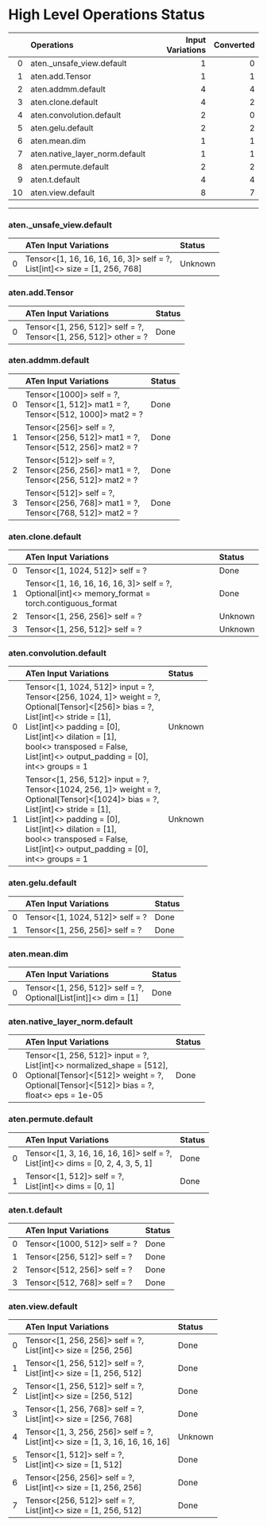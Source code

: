 # High Level Operations Status
|    | Operations                     |   Input Variations |   Converted |
|---:|:-------------------------------|-------------------:|------------:|
|  0 | aten._unsafe_view.default      |                  1 |           0 |
|  1 | aten.add.Tensor                |                  1 |           1 |
|  2 | aten.addmm.default             |                  4 |           4 |
|  3 | aten.clone.default             |                  4 |           2 |
|  4 | aten.convolution.default       |                  2 |           0 |
|  5 | aten.gelu.default              |                  2 |           2 |
|  6 | aten.mean.dim                  |                  1 |           1 |
|  7 | aten.native_layer_norm.default |                  1 |           1 |
|  8 | aten.permute.default           |                  2 |           2 |
|  9 | aten.t.default                 |                  4 |           4 |
| 10 | aten.view.default              |                  8 |           7 |
***
### aten._unsafe_view.default
|    | ATen Input Variations                                                        | Status   |
|---:|:-----------------------------------------------------------------------------|:---------|
|  0 | Tensor<[1, 16, 16, 16, 16, 3]> self = ?,<br>List[int]<> size = [1, 256, 768] | Unknown  |
### aten.add.Tensor
|    | ATen Input Variations                                              | Status   |
|---:|:-------------------------------------------------------------------|:---------|
|  0 | Tensor<[1, 256, 512]> self = ?,<br>Tensor<[1, 256, 512]> other = ? | Done     |
### aten.addmm.default
|    | ATen Input Variations                                                                  | Status   |
|---:|:---------------------------------------------------------------------------------------|:---------|
|  0 | Tensor<[1000]> self = ?,<br>Tensor<[1, 512]> mat1 = ?,<br>Tensor<[512, 1000]> mat2 = ? | Done     |
|  1 | Tensor<[256]> self = ?,<br>Tensor<[256, 512]> mat1 = ?,<br>Tensor<[512, 256]> mat2 = ? | Done     |
|  2 | Tensor<[512]> self = ?,<br>Tensor<[256, 256]> mat1 = ?,<br>Tensor<[256, 512]> mat2 = ? | Done     |
|  3 | Tensor<[512]> self = ?,<br>Tensor<[256, 768]> mat1 = ?,<br>Tensor<[768, 512]> mat2 = ? | Done     |
### aten.clone.default
|    | ATen Input Variations                                                                               | Status   |
|---:|:----------------------------------------------------------------------------------------------------|:---------|
|  0 | Tensor<[1, 1024, 512]> self = ?                                                                     | Done     |
|  1 | Tensor<[1, 16, 16, 16, 16, 3]> self = ?,<br>Optional[int]<> memory_format = torch.contiguous_format | Done     |
|  2 | Tensor<[1, 256, 256]> self = ?                                                                      | Unknown  |
|  3 | Tensor<[1, 256, 512]> self = ?                                                                      | Unknown  |
### aten.convolution.default
|    | ATen Input Variations                                                                                                                                                                                                                                                                         | Status   |
|---:|:----------------------------------------------------------------------------------------------------------------------------------------------------------------------------------------------------------------------------------------------------------------------------------------------|:---------|
|  0 | Tensor<[1, 1024, 512]> input = ?,<br>Tensor<[256, 1024, 1]> weight = ?,<br>Optional[Tensor]<[256]> bias = ?,<br>List[int]<> stride = [1],<br>List[int]<> padding = [0],<br>List[int]<> dilation = [1],<br>bool<> transposed = False,<br>List[int]<> output_padding = [0],<br>int<> groups = 1 | Unknown  |
|  1 | Tensor<[1, 256, 512]> input = ?,<br>Tensor<[1024, 256, 1]> weight = ?,<br>Optional[Tensor]<[1024]> bias = ?,<br>List[int]<> stride = [1],<br>List[int]<> padding = [0],<br>List[int]<> dilation = [1],<br>bool<> transposed = False,<br>List[int]<> output_padding = [0],<br>int<> groups = 1 | Unknown  |
### aten.gelu.default
|    | ATen Input Variations           | Status   |
|---:|:--------------------------------|:---------|
|  0 | Tensor<[1, 1024, 512]> self = ? | Done     |
|  1 | Tensor<[1, 256, 256]> self = ?  | Done     |
### aten.mean.dim
|    | ATen Input Variations                                              | Status   |
|---:|:-------------------------------------------------------------------|:---------|
|  0 | Tensor<[1, 256, 512]> self = ?,<br>Optional[List[int]]<> dim = [1] | Done     |
### aten.native_layer_norm.default
|    | ATen Input Variations                                                                                                                                                        | Status   |
|---:|:-----------------------------------------------------------------------------------------------------------------------------------------------------------------------------|:---------|
|  0 | Tensor<[1, 256, 512]> input = ?,<br>List[int]<> normalized_shape = [512],<br>Optional[Tensor]<[512]> weight = ?,<br>Optional[Tensor]<[512]> bias = ?,<br>float<> eps = 1e-05 | Done     |
### aten.permute.default
|    | ATen Input Variations                                                             | Status   |
|---:|:----------------------------------------------------------------------------------|:---------|
|  0 | Tensor<[1, 3, 16, 16, 16, 16]> self = ?,<br>List[int]<> dims = [0, 2, 4, 3, 5, 1] | Done     |
|  1 | Tensor<[1, 512]> self = ?,<br>List[int]<> dims = [0, 1]                           | Done     |
### aten.t.default
|    | ATen Input Variations        | Status   |
|---:|:-----------------------------|:---------|
|  0 | Tensor<[1000, 512]> self = ? | Done     |
|  1 | Tensor<[256, 512]> self = ?  | Done     |
|  2 | Tensor<[512, 256]> self = ?  | Done     |
|  3 | Tensor<[512, 768]> self = ?  | Done     |
### aten.view.default
|    | ATen Input Variations                                                           | Status   |
|---:|:--------------------------------------------------------------------------------|:---------|
|  0 | Tensor<[1, 256, 256]> self = ?,<br>List[int]<> size = [256, 256]                | Done     |
|  1 | Tensor<[1, 256, 512]> self = ?,<br>List[int]<> size = [1, 256, 512]             | Done     |
|  2 | Tensor<[1, 256, 512]> self = ?,<br>List[int]<> size = [256, 512]                | Done     |
|  3 | Tensor<[1, 256, 768]> self = ?,<br>List[int]<> size = [256, 768]                | Done     |
|  4 | Tensor<[1, 3, 256, 256]> self = ?,<br>List[int]<> size = [1, 3, 16, 16, 16, 16] | Unknown  |
|  5 | Tensor<[1, 512]> self = ?,<br>List[int]<> size = [1, 512]                       | Done     |
|  6 | Tensor<[256, 256]> self = ?,<br>List[int]<> size = [1, 256, 256]                | Done     |
|  7 | Tensor<[256, 512]> self = ?,<br>List[int]<> size = [1, 256, 512]                | Done     |

